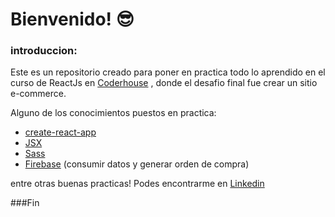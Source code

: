 # Bienvenido! 😎
### introduccion: 
Este es un repositorio creado para poner en practica todo lo aprendido en el curso de ReactJs en [Coderhouse](https://www.coderhouse.com/?utm_source=google&utm_medium=cpc&utm_campaign=brand&gclid=Cj0KCQjw--GFBhDeARIsACH_kdaVcEvCiZWI5YRRYKTIi4y1SRiQTGfXiVpnE7hO9aJdMAbToBAzShEaArEsEALw_wcB "Coderhouse") , donde el desafio final fue crear un sitio e-commerce.

Alguno de los conocimientos puestos en practica:
- [create-react-app](https://create-react-app.dev/ "create-react-app")
- [JSX](https://es.reactjs.org/docs/introducing-jsx.html "JSX")
- [Sass](http://https://sass-lang.com/ "Sass")
- [Firebase](http://https://firebase.google.com/ "Firebase") (consumir datos y generar orden de compra)

entre otras buenas practicas!
Podes encontrarme en [Linkedin](https://www.linkedin.com/in/dmpablo/ "Linkedin")


###Fin